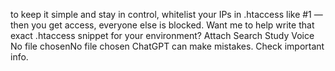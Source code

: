 to keep it simple and stay in control, whitelist your IPs in .htaccess like #1 — then you get access, everyone else is blocked. Want me to help write that exact .htaccess snippet for your environment? Attach Search Study Voice No file chosenNo file chosen ChatGPT can make mistakes. Check important info. 